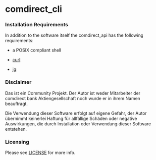 # comdirect_cli



### Installation Requirements

In addition to the software itself the comdirect_api has the following requirements:

* a POSIX compliant shell

* [curl](https://curl.haxx.se)

* [jq](https://stedolan.github.io/jq/)


### Disclaimer

Das ist ein Community Projekt. Der Autor ist weder Mitarbeiter der comdirect bank Aktiengesellschaft
noch wurde er in ihrem Namen beauftragt. 

Die Verwendung dieser Software erfolgt auf eigene Gefahr, der Autor übernimmt keinerlei Haftung für 
allfällige Schäden oder negative Auswirkungen, die durch Installation oder Verwendung dieser 
Software entstehen.

### Licensing

Please see [LICENSE](LICENSE) for more info.